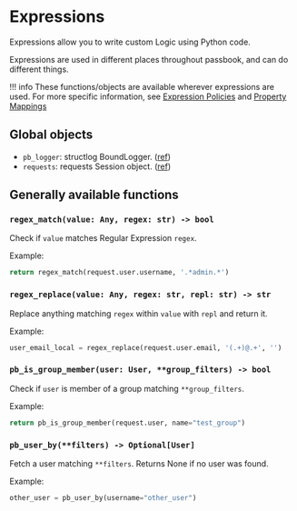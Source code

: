# Expressions

Expressions allow you to write custom Logic using Python code.

Expressions are used in different places throughout passbook, and can do different things.

!!! info
    These functions/objects are available wherever expressions are used. For more specific information, see [Expression Policies](../policies/expression.md) and [Property Mappings](../property-mappings/expression.md)

## Global objects

- `pb_logger`: structlog BoundLogger. ([ref](https://www.structlog.org/en/stable/api.html#structlog.BoundLogger))
- `requests`: requests Session object. ([ref](https://requests.readthedocs.io/en/master/user/advanced/))

## Generally available functions

### `regex_match(value: Any, regex: str) -> bool`

Check if `value` matches Regular Expression `regex`.

Example:

```python
return regex_match(request.user.username, '.*admin.*')
```

### `regex_replace(value: Any, regex: str, repl: str) -> str`

Replace anything matching `regex` within `value` with `repl` and return it.

Example:

```python
user_email_local = regex_replace(request.user.email, '(.+)@.+', '')
```

### `pb_is_group_member(user: User, **group_filters) -> bool`

Check if `user` is member of a group matching `**group_filters`.

Example:

```python
return pb_is_group_member(request.user, name="test_group")
```

### `pb_user_by(**filters) -> Optional[User]`

Fetch a user matching `**filters`. Returns None if no user was found.

Example:

```python
other_user = pb_user_by(username="other_user")
```
